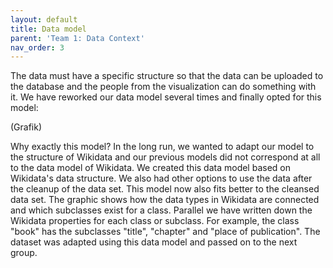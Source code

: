 ```yaml
---
layout: default
title: Data model
parent: 'Team 1: Data Context' 
nav_order: 3
---
```



The data must have a specific structure so that the data can be uploaded to the database and the people from the visualization can do something with it. We have reworked our data model several times and finally opted for this model:

(Grafik)

Why exactly this model? In the long run, we wanted to adapt our model to the structure of Wikidata and our previous models did not correspond at all to the data model of Wikidata. We created this data model based on Wikidata's data structure. We also had other options to use the data after the cleanup of the data set. This model now also fits better to the cleansed data set. The graphic shows how the data types in Wikidata are connected and which subclasses exist for a class. Parallel we have written down the Wikidata properties for each class or subclass. For example, the class "book" has the subclasses "title", "chapter" and "place of publication". The dataset was adapted using this data model and passed on to the next group.
